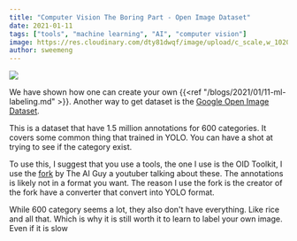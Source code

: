 ```yaml
---
title: "Computer Vision The Boring Part - Open Image Dataset"
date: 2021-01-11
tags: ["tools", "machine learning", "AI", "computer vision"]
image: https://res.cloudinary.com/dty81dwqf/image/upload/c_scale,w_1020/v1609814169/Screenshot_2021-01-05_Open_Images_Dataset_V6_rulr3l.jpg
author: sweemeng
---
```

![](https://res.cloudinary.com/dty81dwqf/image/upload/c_scale,w_1020/v1609814169/Screenshot_2021-01-05_Open_Images_Dataset_V6_rulr3l.jpg)

We have shown how one can create your own {{<ref "/blogs/2021/01/11-ml-labeling.md" >}}. Another way to get dataset is the [Google Open Image Dataset](https://storage.googleapis.com/openimages/web/visualizer/index.html?set=train&type=segmentation&r=false&c=%2Fm%2F015p6).

This is a dataset that have 1.5 million annotations for 600 categories. It covers some common thing that trained in YOLO. You can have a shot at trying to see if the category exist. 

To use this, I suggest that you use a tools, the one I use is the OID Toolkit, I use the [fork](https://github.com/theAIGuysCode/OIDv4_ToolKit) by The AI Guy a youtuber talking about these. The annotations is likely not in a format you want. The reason I use the fork is the creator of the fork have a converter that convert into YOLO format. 

While 600 category seems a lot, they also don't have everything. Like rice and all that. Which is why it is still worth it to learn to label your own image. Even if it is slow
